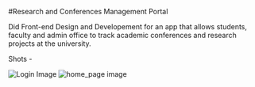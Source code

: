#Research and Conferences Management Portal

Did Front-end Design and Developement for an app that allows students, faculty and admin office to track academic conferences and research projects at the university.

Shots -

![Login Image](http://dl.dropbox.com/u/9555677/login.JPG)
![home_page image](http://dl.dropbox.com/u/9555677/main.JPG)
